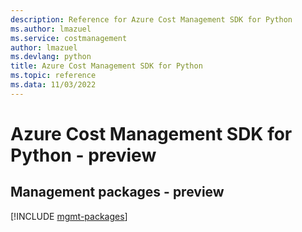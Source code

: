 ```yaml
---
description: Reference for Azure Cost Management SDK for Python
ms.author: lmazuel
ms.service: costmanagement
author: lmazuel
ms.devlang: python
title: Azure Cost Management SDK for Python
ms.topic: reference
ms.data: 11/03/2022
---
```

# Azure Cost Management SDK for Python - preview

## Management packages - preview
[!INCLUDE [mgmt-packages](cost-management-mgmt-index.md)]
